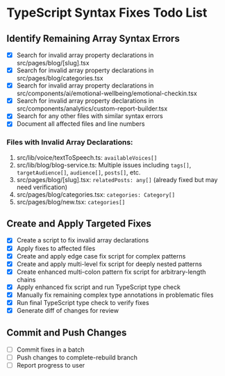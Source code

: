 # TypeScript Syntax Fixes Todo List

## Identify Remaining Array Syntax Errors
- [x] Search for invalid array property declarations in src/pages/blog/[slug].tsx
- [x] Search for invalid array property declarations in src/pages/blog/categories.tsx
- [x] Search for invalid array property declarations in src/components/ai/emotional-wellbeing/emotional-checkin.tsx
- [x] Search for invalid array property declarations in src/components/analytics/custom-report-builder.tsx
- [x] Search for any other files with similar syntax errors
- [x] Document all affected files and line numbers

### Files with Invalid Array Declarations:
1. src/lib/voice/textToSpeech.ts: `availableVoices[]`
2. src/lib/blog/blog-service.ts: Multiple issues including `tags[]`, `targetAudience[]`, `audience[]`, `posts[]`, etc.
3. src/pages/blog/[slug].tsx: `relatedPosts: any[]` (already fixed but may need verification)
4. src/pages/blog/categories.tsx: `categories: Category[]`
5. src/pages/blog/new.tsx: `categories[]`

## Create and Apply Targeted Fixes
- [x] Create a script to fix invalid array declarations
- [x] Apply fixes to affected files
- [x] Create and apply edge case fix script for complex patterns
- [x] Create and apply multi-level fix script for deeply nested patterns
- [x] Create enhanced multi-colon pattern fix script for arbitrary-length chains
- [x] Apply enhanced fix script and run TypeScript type check
- [x] Manually fix remaining complex type annotations in problematic files
- [x] Run final TypeScript type check to verify fixes
- [x] Generate diff of changes for review

## Commit and Push Changes
- [ ] Commit fixes in a batch
- [ ] Push changes to complete-rebuild branch
- [ ] Report progress to user
